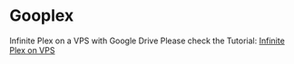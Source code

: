 # Gooplex
Infinite Plex on a VPS with Google Drive
Please check the Tutorial: [Infinite Plex on VPS](http://bit.ly/TechPerplexed "How to create an infinite Plex media server using a VPS and Cloud service")
